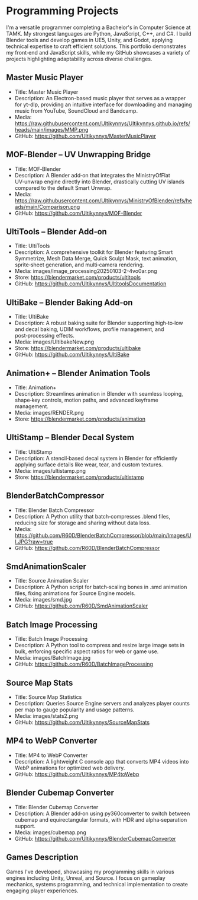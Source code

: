 # Programming Projects

I'm a versatile programmer completing a Bachelor's in Computer Science at TAMK. My strongest languages are <span class="lang-python">Python</span>, <span class="lang-javascript">JavaScript</span>, <span class="lang-cpp">C++</span>, and <span class="lang-csharp">C#</span>. I build Blender tools and develop games in UE5, Unity, and Godot, applying technical expertise to craft efficient solutions. This portfolio demonstrates my front‑end and JavaScript skills, while my GitHub showcases a variety of projects highlighting adaptability across diverse challenges.


## Master Music Player
- Title: Master Music Player
- Description: An Electron-based music player that serves as a wrapper for yt-dlp, providing an intuitive interface for downloading and managing music from YouTube, SoundCloud and Bandcamp.
- Media: https://raw.githubusercontent.com/Ultikynnys/Ultikynnys.github.io/refs/heads/main/images/MMP.png
- GitHub: https://github.com/Ultikynnys/MasterMusicPlayer

## MOF‑Blender – UV Unwrapping Bridge
- Title: MOF‑Blender
- Description: A Blender add‑on that integrates the MinistryOfFlat UV‑unwrap engine directly into Blender, drastically cutting UV islands compared to the default Smart Unwrap.
- Media: https://raw.githubusercontent.com/Ultikynnys/MinistryOfBlender/refs/heads/main/Comparison.png
- GitHub: https://github.com/Ultikynnys/MOF-Blender

## UltiTools – Blender Add‑on
- Title: UltiTools
- Description: A comprehensive toolkit for Blender featuring Smart Symmetrize, Mesh Data Merge, Quick Sculpt Mask, text animation, sprite‑sheet generation, and multi‑camera rendering.
- Media: images/image_processing20250103-2-4vo0ar.png
- Store: https://blendermarket.com/products/ultitools
- GitHub: https://github.com/Ultikynnys/UltitoolsDocumentation

## UltiBake – Blender Baking Add‑on
- Title: UltiBake
- Description: A robust baking suite for Blender supporting high‑to‑low and decal baking, UDIM workflows, profile management, and post‑processing effects.
- Media: images/UltibakeNew.png
- Store: https://blendermarket.com/products/ultibake
- GitHub: https://github.com/Ultikynnys/UltiBake

## Animation+ – Blender Animation Tools
- Title: Animation+
- Description: Streamlines animation in Blender with seamless looping, shape‑key controls, motion paths, and advanced keyframe management.
- Media: images/RENDER.png
- Store: https://blendermarket.com/products/animation

## UltiStamp – Blender Decal System
- Title: UltiStamp
- Description: A stencil‑based decal system in Blender for efficiently applying surface details like wear, tear, and custom textures.
- Media: images/ultistamp.png
- Store: https://blendermarket.com/products/ultistamp

## BlenderBatchCompressor
- Title: Blender Batch Compressor
- Description: A Python utility that batch‑compresses .blend files, reducing size for storage and sharing without data loss.
- Media: https://github.com/R60D/BlenderBatchCompressor/blob/main/Images/UI.JPG?raw=true
- GitHub: https://github.com/R60D/BlenderBatchCompressor

## SmdAnimationScaler
- Title: Source Animation Scaler
- Description: A Python script for batch‑scaling bones in .smd animation files, fixing animations for Source Engine models.
- Media: images/smd.jpg
- GitHub: https://github.com/R60D/SmdAnimationScaler

## Batch Image Processing
- Title: Batch Image Processing
- Description: A Python tool to compress and resize large image sets in bulk, enforcing specific aspect ratios for web or game use.
- Media: images/BatchImage.jpg
- GitHub: https://github.com/R60D/BatchImageProcessing

## Source Map Stats
- Title: Source Map Statistics
- Description: Queries Source Engine servers and analyzes player counts per map to gauge popularity and usage patterns.
- Media: images/stats2.png
- GitHub: https://github.com/Ultikynnys/SourceMapStats

## MP4 to WebP Converter
- Title: MP4 to WebP Converter
- Description: A lightweight C console app that converts MP4 videos into WebP animations for optimized web delivery.
- GitHub: https://github.com/Ultikynnys/MP4toWebp

## Blender Cubemap Converter
- Title: Blender Cubemap Converter
- Description: A Blender add‑on using py360converter to switch between cubemap and equirectangular formats, with HDR and alpha‑separation support.
- Media: images/cubemap.png
- GitHub: https://github.com/Ultikynnys/BlenderCubemapConverter

## Games Description
Games I've developed, showcasing my programming skills in various engines including Unity, Unreal, and Source. I focus on gameplay mechanics, systems programming, and technical implementation to create engaging player experiences.
